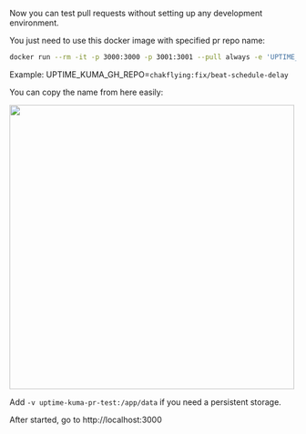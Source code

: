 Now you can test pull requests without setting up any development environment.

You just need to use this docker image with specified pr repo name:
```bash
docker run --rm -it -p 3000:3000 -p 3001:3001 --pull always -e 'UPTIME_KUMA_GH_REPO=<PR REPO, YOU CAN COPY>' louislam/uptime-kuma:pr-test2
```

Example:
UPTIME_KUMA_GH_REPO=`chakflying:fix/beat-schedule-delay`

You can copy the name from here easily:

<img src="https://user-images.githubusercontent.com/1336778/189304667-f0dbce41-95d1-4828-a0e4-e210859a160c.png" width=500 />



Add `-v uptime-kuma-pr-test:/app/data` if you need a persistent storage.


After started, go to http://localhost:3000